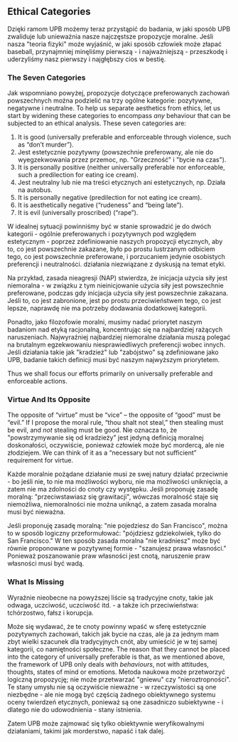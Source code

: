 ## Ethical Categories

Dzięki ramom UPB możemy teraz przystąpić do badania, w jaki sposób UPB zwaliduje lub unieważnia nasze najczęstsze propozycje moralne. Jeśli nasza "teoria fizyki" może wyjaśnić, w jaki sposób człowiek może złapać baseball, przynajmniej minęliśmy pierwszą - i najważniejszą - przeszkodę i uderzyliśmy nasz pierwszy i najgłębszy cios w bestię.

### The Seven Categories

Jak wspomniano powyżej, propozycje dotyczące preferowanych zachowań powszechnych można podzielić na trzy ogólne kategorie: pozytywne, negatywne i neutralne. To help us separate aesthetics from ethics, let us start by widening these categories to encompass *any* behaviour that can be subjected to an ethical analysis. These seven categories are:

1. It is good (universally preferable and enforceable through violence, such as “don’t murder”).
2. Jest estetycznie pozytywny (powszechnie preferowany, ale nie do wyegzekwowania przez przemoc, np. "Grzeczność" i "bycie na czas").
3. It is personally positive (neither universally preferable nor enforceable, such a predilection for eating ice cream).
4. Jest neutralny lub nie ma treści etycznych ani estetycznych, np. Działa na autobus.
5. It is personally negative (predilection for not eating ice cream).
6. It is aesthetically negative (“rudeness” and “being late”).
7. It is evil (universally proscribed) (“rape”).

W idealnej sytuacji powinniśmy być w stanie sprowadzić je do dwóch kategorii - ogólnie preferowanych i pozytywnych pod względem estetycznym - poprzez zdefiniowanie naszych propozycji etycznych, aby to, co jest powszechnie zakazane, było po prostu lustrzanym odbiciem tego, co jest powszechnie preferowane, i porzucaniem jedynie osobistych preferencji i neutralności. działania niezwiązane z dyskusją na temat etyki.

Na przykład, zasada nieagresji (NAP) stwierdza, że inicjacja użycia siły jest niemoralna - w związku z tym nieinicjowanie użycia siły jest powszechnie preferowane, podczas gdy inicjacja użycia siły jest powszechnie zakazana. Jeśli to, co jest zabronione, jest po prostu przeciwieństwem tego, co jest lepsze, naprawdę nie ma potrzeby dodawania dodatkowej kategorii.

Ponadto, jako filozofowie moralni, musimy nadać priorytet naszym badaniom nad etyką racjonalną, koncentrując się na najbardziej rażących naruszeniach. Najwyraźniej najbardziej niemoralne działania muszą polegać na brutalnym egzekwowaniu niesprawiedliwych preferencji wobec innych. Jeśli działania takie jak "kradzież" lub "zabójstwo" są zdefiniowane jako UPB, badanie takich definicji musi być naszym najwyższym priorytetem.

Thus we shall focus our efforts primarily on universally preferable and enforceable actions.

### Virtue And Its Opposite

The opposite of “virtue” must be “vice” – the opposite of “good” must be “evil.” If I propose the moral rule, “thou shalt not steal,” then stealing must be evil, and *not* stealing must be good. Nie oznacza to, że "powstrzymywanie się od kradzieży" jest jedyną definicją moralnej doskonałości, oczywiście, ponieważ człowiek może być mordercą, ale nie złodziejem. We can think of it as a “necessary but not sufficient” requirement for virtue.

Każde moralnie pożądane działanie musi ze swej natury działać przeciwnie - bo jeśli nie, to nie ma możliwości wyboru, nie ma możliwości uniknięcia, a zatem nie ma zdolności do cnoty czy występku. Jeśli proponuję zasadę moralną: "przeciwstawiasz się grawitacji", wówczas moralność staje się niemożliwa, niemoralności nie można uniknąć, a zatem zasada moralna musi być nieważna.

Jeśli proponuję zasadę moralną: "nie pojedziesz do San Francisco", można to w sposób logiczny przeformułować: "pójdziesz gdziekolwiek, tylko do San Francisco." W ten sposób zasada moralna "nie kradniesz" może być równie proponowane w pozytywnej formie - "szanujesz prawa własności." Ponieważ poszanowanie praw własności jest cnotą, naruszenie praw własności musi być wadą.

### What Is Missing

Wyraźnie nieobecne na powyższej liście są tradycyjne cnoty, takie jak odwaga, uczciwość, uczciwość itd. - a także ich przeciwieństwa: tchórzostwo, fałsz i korupcja.

Może się wydawać, że te cnoty powinny wpaść w sferę estetycznie pozytywnych zachowań, takich jak bycie na czas, ale ja za jednym mam zbyt wielki szacunek dla tradycyjnych cnót, aby umieścić je w tej samej kategorii, co namiętności społeczne. The reason that they cannot be placed into the category of universally preferable is that, as we mentioned above, the framework of UPB only deals with *behaviours*, not with attitudes, thoughts, states of mind or emotions. Metoda naukowa może przetworzyć logiczną propozycję; nie może przetwarzać "gniewu" czy "nieroztropności". Te stany umysłu nie są oczywiście nieważne - w rzeczywistości są one niezbędne - ale nie mogą być częścią żadnego obiektywnego systemu oceny twierdzeń etycznych, ponieważ są one zasadniczo subiektywne - i dlatego nie do udowodnienia - stany istnienia.

Zatem UPB może zajmować się tylko obiektywnie weryfikowalnymi działaniami, takimi jak morderstwo, napaść i tak dalej.